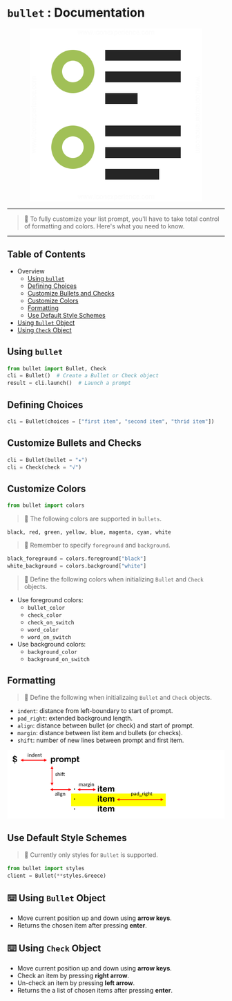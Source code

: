 # `bullet` : Documentation
<p align=center>
<img src="./assets/list.png" width="400"/>
<br>

***
> 👷 To fully customize your list prompt, you'll have to take total control of formatting and colors. Here's what you need to know.
***

## Table of Contents

- Overview
    - [Using `bullet`](#topic_1)
    - [Defining Choices](#topic_2)
    - [Customize Bullets and Checks](#topic_3)
    - [Customize Colors](#topic_4)
    - [Formatting](#topic_5)
    - [Use Default Style Schemes](#topic_6)
- [Using `Bullet` Object](#topic_7)
- [Using `Check` Object](#topic_8)


## Using `bullet`<a name="topic_1"></a>
```python
from bullet import Bullet, Check
cli = Bullet()  # Create a Bullet or Check object
result = cli.launch()  # Launch a prompt
```

## Defining Choices<a name="topic_2"></a>
```python
cli = Bullet(choices = ["first item", "second item", "thrid item"])
```

## Customize Bullets and Checks<a name="topic_3"></a>
```python
cli = Bullet(bullet = "★")
cli = Check(check = "√")
```

## Customize Colors<a name="topic_4"></a>
```python
from bullet import colors
```
> 🎨 The following colors are supported in `bullets`. 
```
black, red, green, yellow, blue, magenta, cyan, white
```
> 🎨 Remember to specify `foreground` and `background`.
```python
black_foreground = colors.foreground["black"]
white_background = colors.background["white"]
```
> 🎨 Define the following colors when initializing `Bullet` and `Check` objects.
- Use foreground colors:
    - `bullet_color`
    - `check_color`
    - `check_on_switch`
    - `word_color`
    - `word_on_switch`
- Use background colors:
    - `background_color`
    - `background_on_switch`

## Formatting<a name="topic_5"></a>
> 📐 Define the following when initializaing `Bullet` and `Check` objects.
- `indent`: distance from left-boundary to start of prompt.
- `pad_right`: extended background length.
- `align`: distance between bullet (or check) and start of prompt.
- `margin`: distance between list item and bullets (or checks).
- `shift`: number of new lines between prompt and first item.

<p align=center>
<img src="./assets/formatting.png" width="600"/>
</p>

## Use Default Style Schemes<a name="topic_6"></a>
> 👷 Currently only styles for `Bullet` is supported.
```python
from bullet import styles
client = Bullet(**styles.Greece)
```

## ⌨️ Using `Bullet` Object<a name="topic_7"></a>
- Move current position up and down using **arrow keys**. 
- Returns the chosen item after pressing **enter**.

## ⌨️ Using `Check` Object<a name="topic_8"></a>
- Move current position up and down using **arrow keys**. 
- Check an item by pressing **right arrow**. 
- Un-check an item by pressing **left arrow**.
- Returns the a list of chosen items after pressing **enter**.
